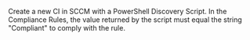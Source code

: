 Create a new CI in SCCM with a PowerShell Discovery Script. In the Compliance Rules, the value returned by the script must equal the string "Compliant" to comply with the rule. 
